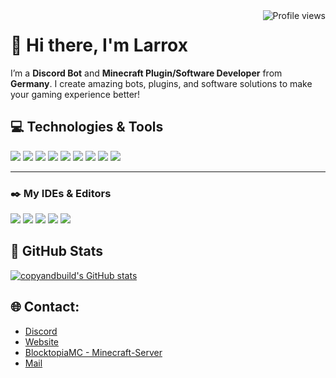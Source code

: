 <img src="https://komarev.com/ghpvc/?username=copyandbuild&label=Profile%20views&color=0e75b6&style=for-the-badge" alt="Profile views" align="right" />

# 👋 Hi there, I'm **Larrox**

I’m a **Discord Bot** and **Minecraft Plugin/Software Developer** from **Germany**. I create amazing bots, plugins, and software solutions to make your gaming experience better!

## 💻 Technologies & Tools
[![](https://skillicons.dev/icons?i=py)](https://python.org/ "Python")
[![](https://skillicons.dev/icons?i=html)](## "HTML")
[![](https://skillicons.dev/icons?i=css)](## "CSS")
[![](https://skillicons.dev/icons?i=js)](## "JavaScript")
[![](https://skillicons.dev/icons?i=java)](## "Java")
[![](https://skillicons.dev/icons?i=kotlin)](## "Kotlin")
[![](https://skillicons.dev/icons?i=git)](https://git-scm.com/ "Git")
[![](https://skillicons.dev/icons?i=sqlite)](https://sqlite.org/ "SQLite")
[![](https://skillicons.dev/icons?i=discordbots)](https://discord.dev/)

---

### ✒️ My IDEs & Editors
[![](https://skillicons.dev/icons?i=idea)](https://jetbrains.com/idea/ "IntellJ IDEA")
[![](https://skillicons.dev/icons?i=rider)](https://jetbrains.com/rider/ "Rider")
[![](https://skillicons.dev/icons?i=pycharm)](https://jetbrains.com/pycharm/ "PyCharm")
[![](https://skillicons.dev/icons?i=webstorm)](https://jetbrains.com/webstorm/ "WebStorm")
[![](https://skillicons.dev/icons?i=vim)](https://vim.org)


## 🚀 GitHub Stats

[![copyandbuild's GitHub stats](https://github-readme-stats.vercel.app/api?username=copyandbuild&theme=react&count_private=true&show_icons=true&hide=contribs)](https://github.com/copyandbuild)

## 🌐 Contact:

- [Discord](https://discord.com/users/1143510845368832111)
- [Website](https://larrox.dev/)
- [BlocktopiaMC - Minecraft-Server](https://blocktopiamc.de/)
- [Mail](mailto:dev@larrox.xyz?subject=[GitHub]%20Hello%World)
